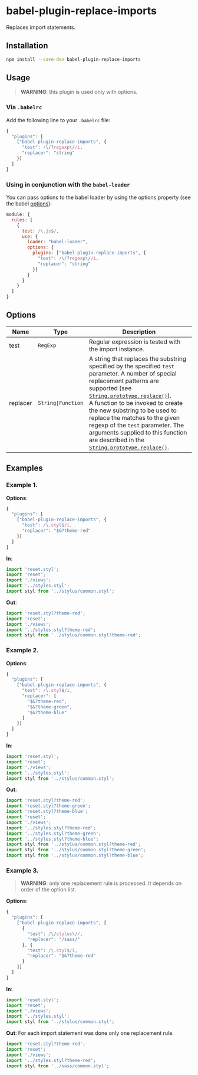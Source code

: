 # babel-plugin-replace-imports
Replaces import statements.

## Installation
```bash
npm install --save-dev babel-plugin-replace-imports
```

## Usage
> **WARNING**: this plugin is used only with options.

### Via `.babelrc`
Add the following line to your `.babelrc` file:
```javascript
{
  "plugins": [
    ["babel-plugin-replace-imports", {
      "test": /\/?regexp\//i,
      "replacer": "string"
    }]
  ]
}
```

### Using in conjunction with the `babel-loader`
You can pass options to the babel loader by using the options property (see the babel [options](https://webpack.js.org/configuration/module/#rule-options-rule-query)):
```javascript
module: {
  rules: [
    {
      test: /\.js$/,
      use: {
        loader: "babel-loader",
        options: {
          plugins: ["babel-plugin-replace-imports", {
            "test": /\/?regexp\//i,
            "replacer": "string"
          }]
        }
      }
    }
  ]
}
```

## Options
Name     | Type               | Description |
-------- | ------------------ | --- |
test     | `RegExp`           | Regular expression is tested with the import instance. |
replacer | `String\|Function` | A string that replaces the substring specified by the specified `test` parameter. A number of special replacement patterns are supported (see [`String.prototype.replace()`](https://developer.mozilla.org/en-US/docs/Web/JavaScript/Reference/Global_Objects/String/replace#Specifying_a_string_as_a_parameter)). <br/> A function to be invoked to create the new substring to be used to replace the matches to the given regexp of the `test` parameter. The arguments supplied to this function are described in the [`String.prototype.replace()`](https://developer.mozilla.org/en-US/docs/Web/JavaScript/Reference/Global_Objects/String/replace#Specifying_a_function_as_a_parameter). |

## Examples
### Example 1.
**Options**:
```javascript
{
  "plugins": [
    ["babel-plugin-replace-imports", {
      "test": /\.styl$/i,
      "replacer": "$&?theme-red"
    }]
  ]
}
```
**In**:
```javascript
import 'reset.styl';
import 'reset';
import './views';
import '../styles.styl';
import styl from '../stylus/common.styl';
```
**Out**:
```javascript
import 'reset.styl?theme-red';
import 'reset';
import './views';
import '../styles.styl?theme-red';
import styl from '../stylus/common.styl?theme-red';
```
### Example 2.
**Options**:
```javascript
{
  "plugins": [
    ["babel-plugin-replace-imports", {
      "test": /\.styl$/i,
      "replacer": [
        "$&?theme-red",
        "$&?theme-green",
        "$&?theme-blue"
      ]
    }]
  ]
}
```
**In**:
```javascript
import 'reset.styl';
import 'reset';
import './views';
import '../styles.styl';
import styl from '../stylus/common.styl';
```
**Out**:
```javascript
import 'reset.styl?theme-red';
import 'reset.styl?theme-green';
import 'reset.styl?theme-blue';
import 'reset';
import './views';
import '../styles.styl?theme-red';
import '../styles.styl?theme-green';
import '../styles.styl?theme-blue';
import styl from '../stylus/common.styl?theme-red';
import styl from '../stylus/common.styl?theme-green';
import styl from '../stylus/common.styl?theme-blue';
```
### Example 3.
> **WARNING**: only one replacement rule is processed. It depends on order of the option list.

**Options**:
```javascript
{
  "plugins": [
    ["babel-plugin-replace-imports", [
      {
        "test": /\/stylus\//,
        "replacer": "/sass/"
      }, {
        "test": /\.styl$/i,
        "replacer": "$&?theme-red"
      }
    ]]
  ]
}
```
**In**:
```javascript
import 'reset.styl';
import 'reset';
import './views';
import '../styles.styl';
import styl from '../stylus/common.styl';
```
**Out**:
For each import statement was done only one replacement rule.
```javascript
import 'reset.styl?theme-red';
import 'reset';
import './views';
import '../styles.styl?theme-red';
import styl from '../sass/common.styl';
```
